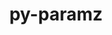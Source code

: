 ---
title: "py-paramz"
layout: cache
categories: [package, develop]
meta: {"versions": ["0.9.5"], "compilers": ["gcc@=11.4.0", "gcc@=9.4.0", "oneapi@=2024.2.0"], "oss": ["ubuntu20.04", "ubuntu22.04"], "platforms": ["linux"], "targets": ["ppc64le", "x86_64_v3"], "stacks": ["e4s", "e4s-oneapi", "e4s-power", "root"], "num_specs": 3, "num_specs_by_stack": {"root": 3, "e4s": 1, "e4s-power": 1, "e4s-oneapi": 1}}
spec_details: [{"hash": "zxgx7fdqki7lfznhnu45wbbyg3huud7w", "compiler": "gcc@=11.4.0", "versions": ["0.9.5"], "os": "ubuntu22.04", "platform": "linux", "target": "x86_64_v3", "variants": ["build_system=python_pip"], "stacks": ["root", "e4s"], "size": "-", "tarball": "https://binaries.spack.io/develop/build_cache/linux-ubuntu22.04-x86_64_v3/gcc-11.4.0/py-paramz-0.9.5/linux-ubuntu22.04-x86_64_v3-gcc-11.4.0-py-paramz-0.9.5-zxgx7fdqki7lfznhnu45wbbyg3huud7w.spack"}, {"hash": "m6wiefoj7uj7kflghgm5zhdnahufwiq4", "compiler": "gcc@=9.4.0", "versions": ["0.9.5"], "os": "ubuntu20.04", "platform": "linux", "target": "ppc64le", "variants": ["build_system=python_pip"], "stacks": ["root", "e4s-power"], "size": "-", "tarball": "https://binaries.spack.io/develop/build_cache/linux-ubuntu20.04-ppc64le/gcc-9.4.0/py-paramz-0.9.5/linux-ubuntu20.04-ppc64le-gcc-9.4.0-py-paramz-0.9.5-m6wiefoj7uj7kflghgm5zhdnahufwiq4.spack"}, {"hash": "4mgkhb3faggxyz77dacafgm3ooankrfa", "compiler": "oneapi@=2024.2.0", "versions": ["0.9.5"], "os": "ubuntu22.04", "platform": "linux", "target": "x86_64_v3", "variants": ["build_system=python_pip"], "stacks": ["e4s-oneapi", "root"], "size": "-", "tarball": "https://binaries.spack.io/develop/build_cache/linux-ubuntu22.04-x86_64_v3/oneapi-2024.2.0/py-paramz-0.9.5/linux-ubuntu22.04-x86_64_v3-oneapi-2024.2.0-py-paramz-0.9.5-4mgkhb3faggxyz77dacafgm3ooankrfa.spack"}]
---